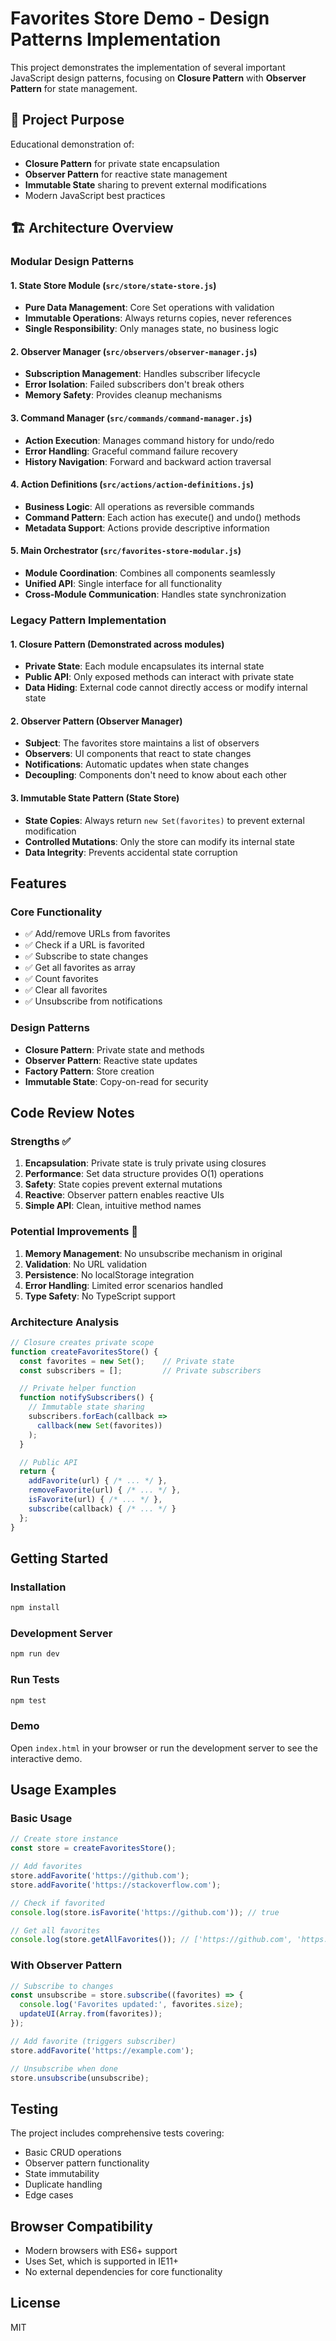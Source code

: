 # Favorites Store Demo - Design Patterns Implementation

This project demonstrates the implementation of several important JavaScript design patterns, focusing on **Closure Pattern** with **Observer Pattern** for state management.

## 🎯 Project Purpose

Educational demonstration of:
- **Closure Pattern** for private state encapsulation
- **Observer Pattern** for reactive state management
- **Immutable State** sharing to prevent external modifications
- Modern JavaScript best practices

## 🏗️ Architecture Overview

### Modular Design Patterns

#### 1. **State Store Module** (`src/store/state-store.js`)
- **Pure Data Management**: Core Set operations with validation
- **Immutable Operations**: Always returns copies, never references
- **Single Responsibility**: Only manages state, no business logic

#### 2. **Observer Manager** (`src/observers/observer-manager.js`)
- **Subscription Management**: Handles subscriber lifecycle
- **Error Isolation**: Failed subscribers don't break others
- **Memory Safety**: Provides cleanup mechanisms

#### 3. **Command Manager** (`src/commands/command-manager.js`)
- **Action Execution**: Manages command history for undo/redo
- **Error Handling**: Graceful command failure recovery
- **History Navigation**: Forward and backward action traversal

#### 4. **Action Definitions** (`src/actions/action-definitions.js`)
- **Business Logic**: All operations as reversible commands
- **Command Pattern**: Each action has execute() and undo() methods
- **Metadata Support**: Actions provide descriptive information

#### 5. **Main Orchestrator** (`src/favorites-store-modular.js`)
- **Module Coordination**: Combines all components seamlessly
- **Unified API**: Single interface for all functionality
- **Cross-Module Communication**: Handles state synchronization

### Legacy Pattern Implementation

#### 1. **Closure Pattern** (Demonstrated across modules)
- **Private State**: Each module encapsulates its internal state
- **Public API**: Only exposed methods can interact with private state
- **Data Hiding**: External code cannot directly access or modify internal state

#### 2. **Observer Pattern** (Observer Manager)
- **Subject**: The favorites store maintains a list of observers
- **Observers**: UI components that react to state changes
- **Notifications**: Automatic updates when state changes
- **Decoupling**: Components don't need to know about each other

#### 3. **Immutable State Pattern** (State Store)
- **State Copies**: Always return `new Set(favorites)` to prevent external modification
- **Controlled Mutations**: Only the store can modify its internal state
- **Data Integrity**: Prevents accidental state corruption

## Features

### Core Functionality
- ✅ Add/remove URLs from favorites
- ✅ Check if a URL is favorited
- ✅ Subscribe to state changes
- ✅ Get all favorites as array
- ✅ Count favorites
- ✅ Clear all favorites
- ✅ Unsubscribe from notifications

### Design Patterns
- **Closure Pattern**: Private state and methods
- **Observer Pattern**: Reactive state updates
- **Factory Pattern**: Store creation
- **Immutable State**: Copy-on-read for security

## Code Review Notes

### Strengths ✅

1. **Encapsulation**: Private state is truly private using closures
2. **Performance**: Set data structure provides O(1) operations
3. **Safety**: State copies prevent external mutations
4. **Reactive**: Observer pattern enables reactive UIs
5. **Simple API**: Clean, intuitive method names

### Potential Improvements 🔧

1. **Memory Management**: No unsubscribe mechanism in original
2. **Validation**: No URL validation
3. **Persistence**: No localStorage integration
4. **Error Handling**: Limited error scenarios handled
5. **Type Safety**: No TypeScript support

### Architecture Analysis

```javascript
// Closure creates private scope
function createFavoritesStore() {
  const favorites = new Set();    // Private state
  const subscribers = [];         // Private subscribers

  // Private helper function
  function notifySubscribers() {
    // Immutable state sharing
    subscribers.forEach(callback => 
      callback(new Set(favorites))
    ); 
  }

  // Public API
  return {
    addFavorite(url) { /* ... */ },
    removeFavorite(url) { /* ... */ },
    isFavorite(url) { /* ... */ },
    subscribe(callback) { /* ... */ }
  };
}
```

## Getting Started

### Installation
```bash
npm install
```

### Development Server
```bash
npm run dev
```

### Run Tests
```bash
npm test
```

### Demo
Open `index.html` in your browser or run the development server to see the interactive demo.

## Usage Examples

### Basic Usage
```javascript
// Create store instance
const store = createFavoritesStore();

// Add favorites
store.addFavorite('https://github.com');
store.addFavorite('https://stackoverflow.com');

// Check if favorited
console.log(store.isFavorite('https://github.com')); // true

// Get all favorites
console.log(store.getAllFavorites()); // ['https://github.com', 'https://stackoverflow.com']
```

### With Observer Pattern
```javascript
// Subscribe to changes
const unsubscribe = store.subscribe((favorites) => {
  console.log('Favorites updated:', favorites.size);
  updateUI(Array.from(favorites));
});

// Add favorite (triggers subscriber)
store.addFavorite('https://example.com');

// Unsubscribe when done
store.unsubscribe(unsubscribe);
```

## Testing

The project includes comprehensive tests covering:
- Basic CRUD operations
- Observer pattern functionality
- State immutability
- Duplicate handling
- Edge cases

## Browser Compatibility

- Modern browsers with ES6+ support
- Uses Set, which is supported in IE11+
- No external dependencies for core functionality

## License

MIT
